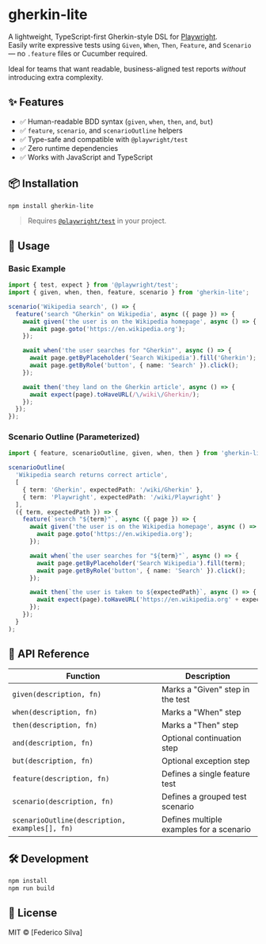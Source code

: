 # gherkin-lite

A lightweight, TypeScript-first Gherkin-style DSL for [Playwright](https://playwright.dev/).  
Easily write expressive tests using `Given`, `When`, `Then`, `Feature`, and `Scenario` — no `.feature` files or Cucumber required.

Ideal for teams that want readable, business-aligned test reports *without* introducing extra complexity.


## ✨ Features

- ✅ Human-readable BDD syntax (`given`, `when`, `then`, `and`, `but`)
- ✅ `feature`, `scenario`, and `scenarioOutline` helpers
- ✅ Type-safe and compatible with `@playwright/test`
- ✅ Zero runtime dependencies
- ✅ Works with JavaScript and TypeScript

## 📦 Installation

```bash
npm install gherkin-lite
```

> Requires [`@playwright/test`](https://playwright.dev/) in your project.

## 🚀 Usage

### Basic Example

```ts
import { test, expect } from '@playwright/test';
import { given, when, then, feature, scenario } from 'gherkin-lite';

scenario('Wikipedia search', () => {
  feature('search "Gherkin" on Wikipedia', async ({ page }) => {
    await given('the user is on the Wikipedia homepage', async () => {
      await page.goto('https://en.wikipedia.org');
    });

    await when('the user searches for "Gherkin"', async () => {
      await page.getByPlaceholder('Search Wikipedia').fill('Gherkin');
      await page.getByRole('button', { name: 'Search' }).click();
    });

    await then('they land on the Gherkin article', async () => {
      await expect(page).toHaveURL(/\/wiki\/Gherkin/);
    });
  });
});
```

### Scenario Outline (Parameterized)

```ts
import { feature, scenarioOutline, given, when, then } from 'gherkin-lite';

scenarioOutline(
  'Wikipedia search returns correct article',
  [
    { term: 'Gherkin', expectedPath: '/wiki/Gherkin' },
    { term: 'Playwright', expectedPath: '/wiki/Playwright' }
  ],
  ({ term, expectedPath }) => {
    feature(`search "${term}"`, async ({ page }) => {
      await given('the user is on the Wikipedia homepage', async () => {
        await page.goto('https://en.wikipedia.org');
      });

      await when(`the user searches for "${term}"`, async () => {
        await page.getByPlaceholder('Search Wikipedia').fill(term);
        await page.getByRole('button', { name: 'Search' }).click();
      });

      await then(`the user is taken to ${expectedPath}`, async () => {
        await expect(page).toHaveURL('https://en.wikipedia.org' + expectedPath);
      });
    });
  }
);
```

## 🧱 API Reference

| Function                  | Description                                   |
|---------------------------|-----------------------------------------------|
| `given(description, fn)`  | Marks a "Given" step in the test              |
| `when(description, fn)`   | Marks a "When" step                           |
| `then(description, fn)`   | Marks a "Then" step                           |
| `and(description, fn)`    | Optional continuation step                    |
| `but(description, fn)`    | Optional exception step                       |
| `feature(description, fn)`| Defines a single feature test                 |
| `scenario(description, fn)`| Defines a grouped test scenario              |
| `scenarioOutline(description, examples[], fn)` | Defines multiple examples for a scenario |

## 🛠 Development

```bash
npm install
npm run build
```

## 📄 License

MIT © [Federico Silva]